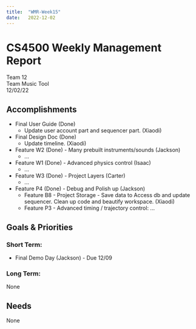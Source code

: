 ```yaml
---
title:  "WMR-Week15"
date:   2022-12-02
---
```

# CS4500 Weekly Management Report

Team 12 \
Team Music Tool \
12/02/22

## Accomplishments

- Final User Guide (Done)
  - Update user account part and sequencer part. (Xiaodi)
- Final Design Doc (Done)
  - Update timeline. (Xiaodi)
- Feature W2 (Done) - Many prebuilt instruments/sounds (Jackson)
  - ...
- Feature W1 (Done) - Advanced physics control (Isaac)
  - ...
- Feature W3 (Done) - Project Layers (Carter)
  - ...
- Feature P4 (Done) - Debug and Polish up (Jackson)
  - Feature B8 - Project Storage - Save data to Access db and update sequencer. Clean up code and beautify workspace. (Xiaodi)
  - Feature P3 - Advanced timing / trajectory control: ...


## Goals & Priorities

### Short Term:
- Final Demo Day (Jackson) - Due 12/09

### Long Term:

None

## Needs

None
